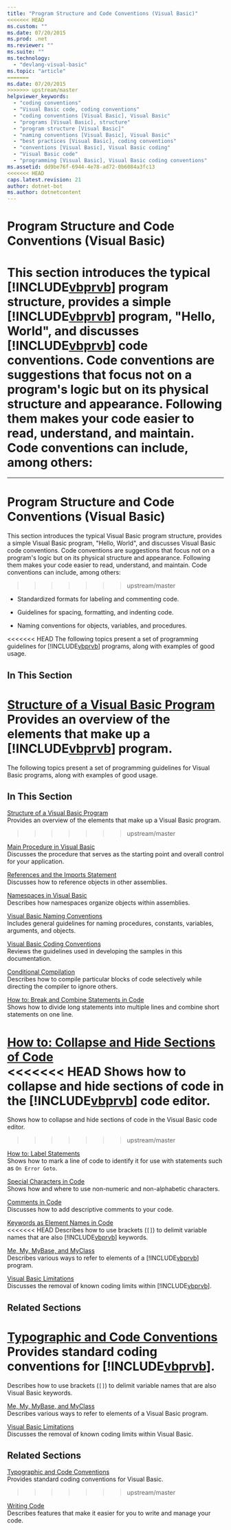 ```yaml
---
title: "Program Structure and Code Conventions (Visual Basic)"
<<<<<<< HEAD
ms.custom: ""
ms.date: 07/20/2015
ms.prod: .net
ms.reviewer: ""
ms.suite: ""
ms.technology: 
  - "devlang-visual-basic"
ms.topic: "article"
=======
ms.date: 07/20/2015
>>>>>>> upstream/master
helpviewer_keywords: 
  - "coding conventions"
  - "Visual Basic code, coding conventions"
  - "coding conventions [Visual Basic], Visual Basic"
  - "programs [Visual Basic], structure"
  - "program structure [Visual Basic]"
  - "naming conventions [Visual Basic], Visual Basic"
  - "best practices [Visual Basic], coding conventions"
  - "conventions [Visual Basic], Visual Basic coding"
  - "Visual Basic code"
  - "programming [Visual Basic], Visual Basic coding conventions"
ms.assetid: dd9be76f-6944-4e78-ad72-0b6084a3fc13
<<<<<<< HEAD
caps.latest.revision: 21
author: dotnet-bot
ms.author: dotnetcontent
---
```

# Program Structure and Code Conventions (Visual Basic)
This section introduces the typical [!INCLUDE[vbprvb](~/includes/vbprvb-md.md)] program structure, provides a simple [!INCLUDE[vbprvb](~/includes/vbprvb-md.md)] program, "Hello, World", and discusses [!INCLUDE[vbprvb](~/includes/vbprvb-md.md)] code conventions. Code conventions are suggestions that focus not on a program's logic but on its physical structure and appearance. Following them makes your code easier to read, understand, and maintain. Code conventions can include, among others:  
=======
---
# Program Structure and Code Conventions (Visual Basic)
This section introduces the typical Visual Basic program structure, provides a simple Visual Basic program, "Hello, World", and discusses Visual Basic code conventions. Code conventions are suggestions that focus not on a program's logic but on its physical structure and appearance. Following them makes your code easier to read, understand, and maintain. Code conventions can include, among others:  
>>>>>>> upstream/master
  
-   Standardized formats for labeling and commenting code.  
  
-   Guidelines for spacing, formatting, and indenting code.  
  
-   Naming conventions for objects, variables, and procedures.  
  
<<<<<<< HEAD
 The following topics present a set of programming guidelines for [!INCLUDE[vbprvb](~/includes/vbprvb-md.md)] programs, along with examples of good usage.  
  
## In This Section  
 [Structure of a Visual Basic Program](../../../visual-basic/programming-guide/program-structure/structure-of-a-visual-basic-program.md)  
 Provides an overview of the elements that make up a [!INCLUDE[vbprvb](~/includes/vbprvb-md.md)] program.  
=======
 The following topics present a set of programming guidelines for Visual Basic programs, along with examples of good usage.  
  
## In This Section  
 [Structure of a Visual Basic Program](../../../visual-basic/programming-guide/program-structure/structure-of-a-visual-basic-program.md)  
 Provides an overview of the elements that make up a Visual Basic program.  
>>>>>>> upstream/master
  
 [Main Procedure in Visual Basic](../../../visual-basic/programming-guide/program-structure/main-procedure.md)  
 Discusses the procedure that serves as the starting point and overall control for your application.  
  
 [References and the Imports Statement](../../../visual-basic/programming-guide/program-structure/references-and-the-imports-statement.md)  
 Discusses how to reference objects in other assemblies.  
  
 [Namespaces in Visual Basic](../../../visual-basic/programming-guide/program-structure/namespaces.md)  
 Describes how namespaces organize objects within assemblies.  
  
 [Visual Basic Naming Conventions](../../../visual-basic/programming-guide/program-structure/naming-conventions.md)  
 Includes general guidelines for naming procedures, constants, variables, arguments, and objects.  
  
 [Visual Basic Coding Conventions](../../../visual-basic/programming-guide/program-structure/coding-conventions.md)  
 Reviews the guidelines used in developing the samples in this documentation.  
  
 [Conditional Compilation](../../../visual-basic/programming-guide/program-structure/conditional-compilation.md)  
 Describes how to compile particular blocks of code selectively while directing the compiler to ignore others.  
  
 [How to: Break and Combine Statements in Code](../../../visual-basic/programming-guide/program-structure/how-to-break-and-combine-statements-in-code.md)  
 Shows how to divide long statements into multiple lines and combine short statements on one line.  
  
 [How to: Collapse and Hide Sections of Code](../../../visual-basic/programming-guide/program-structure/how-to-collapse-and-hide-sections-of-code.md)  
<<<<<<< HEAD
 Shows how to collapse and hide sections of code in the [!INCLUDE[vbprvb](~/includes/vbprvb-md.md)] code editor.  
=======
 Shows how to collapse and hide sections of code in the Visual Basic code editor.  
>>>>>>> upstream/master
  
 [How to: Label Statements](../../../visual-basic/programming-guide/program-structure/how-to-label-statements.md)  
 Shows how to mark a line of code to identify it for use with statements such as `On Error Goto`.  
  
 [Special Characters in Code](../../../visual-basic/programming-guide/program-structure/special-characters-in-code.md)  
 Shows how and where to use non-numeric and non-alphabetic characters.  
  
 [Comments in Code](../../../visual-basic/programming-guide/program-structure/comments-in-code.md)  
 Discusses how to add descriptive comments to your code.  
  
 [Keywords as Element Names in Code](../../../visual-basic/programming-guide/program-structure/keywords-as-element-names-in-code.md)  
<<<<<<< HEAD
 Describes how to use brackets (`[]`) to delimit variable names that are also [!INCLUDE[vbprvb](~/includes/vbprvb-md.md)] keywords.  
  
 [Me, My, MyBase, and MyClass](../../../visual-basic/programming-guide/program-structure/me-my-mybase-and-myclass.md)  
 Describes various ways to refer to elements of a [!INCLUDE[vbprvb](~/includes/vbprvb-md.md)] program.  
  
 [Visual Basic Limitations](../../../visual-basic/programming-guide/program-structure/limitations.md)  
 Discusses the removal of known coding limits within [!INCLUDE[vbprvb](~/includes/vbprvb-md.md)].  
  
## Related Sections  
 [Typographic and Code Conventions](../../../visual-basic/language-reference/typographic-and-code-conventions.md)  
 Provides standard coding conventions for [!INCLUDE[vbprvb](~/includes/vbprvb-md.md)].  
=======
 Describes how to use brackets (`[]`) to delimit variable names that are also Visual Basic keywords.  
  
 [Me, My, MyBase, and MyClass](../../../visual-basic/programming-guide/program-structure/me-my-mybase-and-myclass.md)  
 Describes various ways to refer to elements of a Visual Basic program.  
  
 [Visual Basic Limitations](../../../visual-basic/programming-guide/program-structure/limitations.md)  
 Discusses the removal of known coding limits within Visual Basic.  
  
## Related Sections  
 [Typographic and Code Conventions](../../../visual-basic/language-reference/typographic-and-code-conventions.md)  
 Provides standard coding conventions for Visual Basic.  
>>>>>>> upstream/master
  
 [Writing Code](/visualstudio/ide/writing-code-in-the-code-and-text-editor)  
 Describes features that make it easier for you to write and manage your code.
